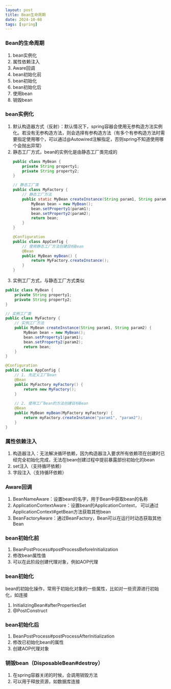 ```yaml
---
layout: post
title: Bean生命周期
date: 2024-10-08
tags: [spring]
---
```


### Bean的生命周期
1. bean实例化
2. 属性依赖注入
3. Aware回调
4. bean初始化前
5. bean初始化
6. bean初始化后
7. 使用bean
8. 销毁bean

### bean实例化
1. 默认构造器方式（反射）：默认情况下，spring容器会使用无参构造方法实例化。若没有无参构造方法，则会选择有参构造方法（有多个有参构造方法时需要指定使用哪个，可以通过@Autowired注解指定，否则spring不知道使用哪个会抛出异常）
2. 静态工厂方式，bean的实例化是由静态工厂类完成的
    ```java
    public class MyBean {
        private String property1;
        private String property2;
    }
    
    // 静态工厂类
    public class MyFactory {
        // 静态工厂方法
        public static MyBean createInstance(String param1, String param2) {
            MyBean bean = new MyBean();
            bean.setProperty1(param1);
            bean.setProperty2(param2);
            return bean;
        }
    }
    
    @Configuration
    public class AppConfig {
        // 使用静态工厂方法创建目标Bean
        @Bean
        public MyBean myBean() {
            return MyFactory.createInstance();
        }
    }
    ```
3. 实例工厂方式，与静态工厂方式类似
```java
public class MyBean {
    private String property1;
    private String property2;
}

// 实例工厂类
public class MyFactory {
    // 实例工厂方法
    public MyBean createInstance(String param1, String param2) {
        MyBean bean = new MyBean();
        bean.setProperty1(param1);
        bean.setProperty2(param2);
        return bean;
    }
}

@Configuration
public class AppConfig {
    // 1. 先定义工厂Bean
    @Bean
    public MyFactory myFactory() {
        return new MyFactory();
    }
    
    // 2. 使用工厂Bean的方法创建目标Bean
    @Bean
    public MyBean myBean(MyFactory myFactory) {
        return myFactory.createInstance("param1", "param2");
    }
}
```

### 属性依赖注入
1. 构造器注入：无法解决循环依赖，因为构造器注入要求所有依赖项在创建时已经完全初始化完成，无法在bean创建过程中提前暴露部份初始化的bean
2. set注入（支持循环依赖）
3. 字段注入（支持循环依赖）

### Aware回调
1. BeanNameAware：设置bean的名字，用于Bean中获取bean的名称
2. ApplicationContextAware：设置bean的ApplicationContext， 可以通过ApplicationContext#getBean方法获取其他bean
3. BeanFactoryAware：通过BeanFactory，Bean可以在运行时动态获取其他Bean

### bean初始化前
1. BeanPostProcess#postProcessBeforeInitialization
2. 修改bean属性值
3. 可以在此阶段创建代理对象，例如AOP代理

### bean初始化
bean的初始化操作，常用于初始化对象的一些属性，比如对一些资源进行初始化，如连接
1. InitializingBean#afterPropertiesSet
2. @PostConstruct

### bean初始化后
1. BeanPostProcess#postProcessAfterInitialization
2. 修改已初始化bean的属性
3. 创建AOP代理对象

### 销毁bean（DisposableBean#destroy）
1. 在spring容器关闭的时候，会调用销毁方法
2. 可以用于释放资源，如数据库连接
